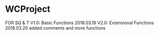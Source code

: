 # WCProject
FOR SQ & T
V1.0: Basic Functions 2018.03.19
V2.0: Extensional Functions 2018.03.20 added comments and more functions